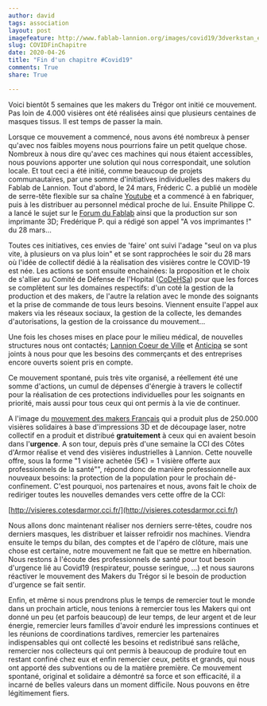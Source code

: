 ```yaml
---
author: david
tags: association
layout: post
imagefeature: http://www.fablab-lannion.org/images/covid19/3dverkstan_europe-iso838-2.jpeg
slug: COVIDFinChapitre
date: 2020-04-26
title: "Fin d'un chapitre #Covid19"
comments: True
share: True

---
```


Voici bientôt 5 semaines que les makers du Trégor ont initié ce mouvement.
Pas loin de 4.000 visières ont été réalisées ainsi que plusieurs centaines
de masques tissus. Il est temps de passer la main.

Lorsque ce mouvement a commencé, nous avons été nombreux à penser qu'avec nos
faibles moyens nous pourrions faire un petit quelque chose. Nombreux à nous
dire qu'avec ces machines qui nous étaient accessibles, nous pouvions apporter
une solution qui nous correspondait, une solution locale. Et tout ceci a été
initié, comme beaucoup de projets communautaires, par une somme d'initiatives
individuelles des makers du Fablab de Lannion. Tout d'abord, le 24 mars,
Fréderic C. a publié un modèle de serre-tête flexible sur sa chaîne
[Youtube](https://www.youtube.com/watch?v=Dc9mKZUixy8) et a commencé à en
fabriquer, puis à les distribuer au personnel médical proche de lui. Ensuite
Philippe C. a lancé le sujet sur le [Forum du
Fablab](http://forum.fablab-lannion.org/viewtopic.php?f=5&t=1010) ainsi que la
production sur son imprimante 3D; Fredérique P. qui a rédigé son appel "A vos
imprimantes !" du 28 mars...

Toutes ces initiatives, ces envies de 'faire' ont suivi l'adage "seul on va plus
vite, à plusieurs on va plus loin" et se sont rapprochées le soir du 28 mars où
l'idée de collectif dédié à la réalisation des visières contre le COVID-19 est
née. Les actions se sont ensuite enchainées: la proposition et le choix de
s'allier au Comité de Défense de l'Hopital
([CoDeHSa](https://codehsatregor.wordpress.com/)) pour que les forces se
complètent sur les domaines respectifs: d'un coté la gestion de la production et
des makers, de l'autre la relation avec le monde des soignants et la prise de
commande de tous leurs besoins. Viennent ensuite l'appel aux makers via les
réseaux sociaux, la gestion de la collecte, les demandes d'autorisations, la
gestion de la croissance du mouvement...

Une fois les choses mises en place pour le milieu médical, de nouvelles structures nous ont contactés;
[Lannion Coeur de Ville](http://www.lannion-shopping.com/)
et [Anticipa](http://www.technopole-anticipa.com/)
 se sont joints à nous pour que les
besoins des commerçants et des entreprises encore ouverts soient pris en
compte.

Ce mouvement spontané, puis très vite organisé, a réellement été une somme
d'actions, un cumul de dépenses d'énergie à travers le collectif pour la
réalisation de ces protections individuelles pour les soignants en priorité,
mais aussi pour tous ceux qui ont permis à la vie de continuer.

A l'image du [mouvement des makers
Français](https://www.lemonde.fr/pixels/article/2020/04/23/les-visieres-imprimees-en-3d-une-reponse-des-makers-a-la-crise-sanitaire_6037538_4408996.html)
qui a produit plus de 250.000 visières solidaires à base d'impressions 3D et de
découpage laser, notre collectif en a produit et distribué **gratuitement** à
ceux qui en avaient besoin dans l'**urgence**. A son tour, depuis près d'une
semaine la CCI des Côtes d'Armor réalise et vend des visières industrielles à
Lannion. Cette nouvelle offre, sous la forme "1 visière achetée (5€) = 1 visière
offerte aux professionnels de la santé"", répond donc de manière professionnelle
aux nouveaux besoins: la protection de la population pour le prochain
dé-confinement. C'est pourquoi, nos partenaires et nous, avons fait le choix de
rediriger toutes les nouvelles demandes vers cette offre de la CCI:

[http://visieres.cotesdarmor.cci.fr/](http://visieres.cotesdarmor.cci.fr/)

Nous allons donc maintenant réaliser nos derniers serre-têtes, coudre nos
derniers masques, les distribuer et laisser refroidir nos machines. Viendra
ensuite le temps du bilan, des comptes et de l'apéro de clôture, mais une chose
est certaine, notre mouvement ne fait que se mettre en hibernation. Nous restons
à l'écoute des professionnels de santé pour tout besoin d'urgence lié au Covid19
(respirateur, pousse seringue, ...) et nous saurons réactiver le mouvement des
Makers du Trégor si le besoin de production d'urgence se fait sentir.

Enfin, et même si nous prendrons plus le temps de remercier tout le monde dans
un prochain article, nous tenions à remercier tous les Makers qui ont donné un
peu (et parfois beaucoup) de leur temps, de leur argent et de leur énergie,
remercier leurs familles d'avoir enduré les impressions continues et les
réunions de coordinations tardives, remercier les partenaires indispensables qui
ont collecté les besoins et redistribué sans relâche, remercier nos collecteurs
qui ont permis à beaucoup de produire tout en restant confiné chez eux et enfin
remercier ceux, petits et grands, qui nous ont apporté des subventions ou de la
matière première. Ce mouvement spontané, original et solidaire a démontré sa
force et son efficacité, il a incarné de belles valeurs dans un moment
difficile. Nous pouvons en être légitimement fiers.
